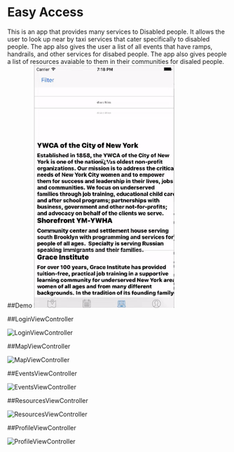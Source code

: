 # Easy Access 

This is an app that provides many services to Disabled people. It allows the user to look up near by taxi services that cater specifically to disabled people. The app also gives the user a list of all events that have ramps, handrails, and other services for disabed people. The app also gives people a list of resources avaiable to them in their communities for disaled people.                                                                                                                                                                                                                                                                                                                                                                                                                                                                                           
##Demo
<img src="https://github.com/C4Q/AC3.2-groupOne-disabilities/blob/develop/Images/Giphy%20Upload%20Demo.gif" width="320" />

##LoginViewController

![LoginViewController](./Images/LoginViewController.jpeg)

##MapViewController

![MapViewController](./Images/MapViewController.jpeg)

##EventsViewController

![EventsViewController](./Images/EventViewController.jpeg)


##ResourcesViewController

![ResourcesViewController](./Images/ResourcesViewController.jpeg)

##ProfileViewController

![ProfileViewController](./Images/ProfileViewController.jpeg)
